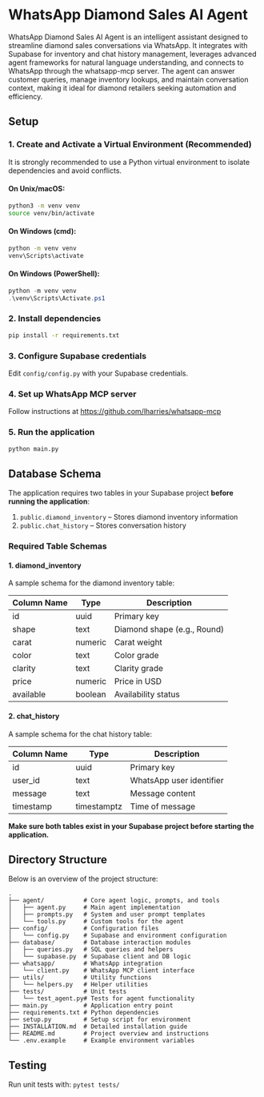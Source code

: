# WhatsApp Diamond Sales AI Agent

WhatsApp Diamond Sales AI Agent is an intelligent assistant designed to streamline diamond sales conversations via WhatsApp. It integrates with Supabase for inventory and chat history management, leverages advanced agent frameworks for natural language understanding, and connects to WhatsApp through the whatsapp-mcp server. The agent can answer customer queries, manage inventory lookups, and maintain conversation context, making it ideal for diamond retailers seeking automation and efficiency.

## Setup

### 1. Create and Activate a Virtual Environment (Recommended)

It is strongly recommended to use a Python virtual environment to isolate dependencies and avoid conflicts.

#### On Unix/macOS:

```sh
python3 -m venv venv
source venv/bin/activate
```

#### On Windows (cmd):

```cmd
python -m venv venv
venv\Scripts\activate
```

#### On Windows (PowerShell):

```powershell
python -m venv venv
.\venv\Scripts\Activate.ps1
```

### 2. Install dependencies

```sh
pip install -r requirements.txt
```

### 3. Configure Supabase credentials

Edit `config/config.py` with your Supabase credentials.

### 4. Set up WhatsApp MCP server

Follow instructions at https://github.com/lharries/whatsapp-mcp

### 5. Run the application

```sh
python main.py
```

## Database Schema

The application requires two tables in your Supabase project **before running the application**:

1. `public.diamond_inventory` – Stores diamond inventory information
2. `public.chat_history` – Stores conversation history

### Required Table Schemas

#### 1. diamond_inventory
A sample schema for the diamond inventory table:

| Column Name   | Type        | Description                  |
|--------------|-------------|------------------------------|
| id           | uuid        | Primary key                  |
| shape        | text        | Diamond shape (e.g., Round)  |
| carat        | numeric     | Carat weight                 |
| color        | text        | Color grade                  |
| clarity      | text        | Clarity grade                |
| price        | numeric     | Price in USD                 |
| available    | boolean     | Availability status          |

#### 2. chat_history
A sample schema for the chat history table:

| Column Name   | Type        | Description                  |
|--------------|-------------|------------------------------|
| id           | uuid        | Primary key                  |
| user_id      | text        | WhatsApp user identifier     |
| message      | text        | Message content              |
| timestamp    | timestamptz | Time of message              |

**Make sure both tables exist in your Supabase project before starting the application.**

## Directory Structure

Below is an overview of the project structure:

```
.
├── agent/           # Core agent logic, prompts, and tools
│   ├── agent.py     # Main agent implementation
│   ├── prompts.py   # System and user prompt templates
│   └── tools.py     # Custom tools for the agent
├── config/          # Configuration files
│   └── config.py    # Supabase and environment configuration
├── database/        # Database interaction modules
│   ├── queries.py   # SQL queries and helpers
│   └── supabase.py  # Supabase client and DB logic
├── whatsapp/        # WhatsApp integration
│   └── client.py    # WhatsApp MCP client interface
├── utils/           # Utility functions
│   └── helpers.py   # Helper utilities
├── tests/           # Unit tests
│   └── test_agent.py# Tests for agent functionality
├── main.py          # Application entry point
├── requirements.txt # Python dependencies
├── setup.py         # Setup script for environment
├── INSTALLATION.md  # Detailed installation guide
├── README.md        # Project overview and instructions
└── .env.example     # Example environment variables
```

## Testing

Run unit tests with: `pytest tests/`
